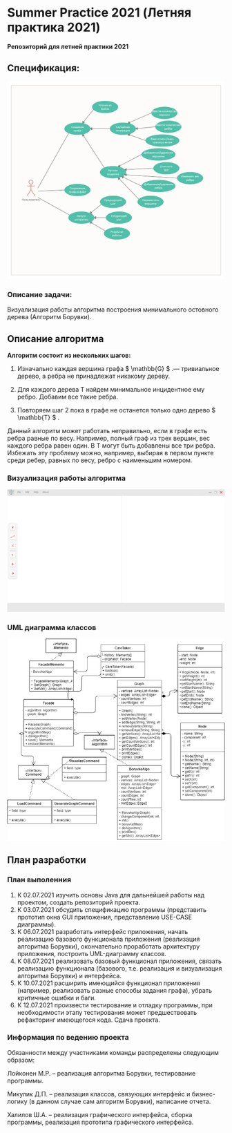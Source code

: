 # 
# **Summer Practice 2021 (Летняя практика 2021)**

**Репозиторий для летней практики 2021**

## **Спецификация:**
![](./Source/Images/using.jpg)

### **Описание задачи:**

Визуализация работы алгоритма построения минимального остовного дерева (Алгоритм Борувки).

## **Описание алгоритма**
**Алгоритм состоит из нескольких шагов:**

1. Изначально каждая вершина графа $ \mathbb{G} $ .— тривиальное дерево, а ребра не принадлежат никакому дереву.
  
2. Для каждого дерева T найдем минимальное инцидентное ему ребро. Добавим все такие ребра.

3. Повторяем шаг 2 пока в графе не останется только одно дерево $ \mathbb{T} $ .

  
Данный алгоритм может работать неправильно, если в графе есть ребра равные по весу. Например, полный граф из трех вершин, вес каждого ребра равен один. В T могут быть добавлены все три ребра. Избежать эту проблему можно, например, выбирая в первом пункте среди ребер, равных по весу, ребро с наименьшим номером.


### **Визуализация работы алгоритма**
![](./Source/Images/Target.gif)

### **UML диаграмма классов**
![](./Source/Images/diagram.png)
  
## **План разработки**

### **План выполенния**

1.	К 02.07.2021 изучить основы Java для дальнейшей работы над проектом, создать репозиторий проекта.
2.	К 03.07.2021 обсудить спецификацию программы (представить прототип окна GUI приложения, представление USE-CASE диаграммы).
3.	К 06.07.2021 разработать интерфейс приложения, начать реализацию базового функционала приложения (реализация алгоритма Борувки), окончательно проработать архитектуру приложения, построить UML-диаграмму классов.
4.	К 08.07.2021 реализовать базовый функционал приложения, связать реализацию функционала (базового, т.е. реализация и визуализация алгоритма Борувки) и интерфейса.
5.	К 10.07.2021 расширить имеющийся функционал приложения  (например, реализовать разные способы задания графа), убрать критичные ошибки и баги.
6.	К 12.07.2021 произвести тестирование и отладку программы, при необходимости этапу тестирования может предшествовать рефакторинг имеющегося кода. Сдача проекта.


### **Информация по ведению проекта**

Обязанности между участниками команды распределены следующим образом:

Лойконен М.Р. – реализация алгоритма Борувки, тестирование программы.

Микулик Д.П. – реализация классов, связующих интерфейс и бизнес-логику (в данном случае сам алгоритм Борувки), написание отчета.

Халилов Ш.А. – реализация графического интерфейса, сборка программы, реализация прототипа графического интерфейса.



